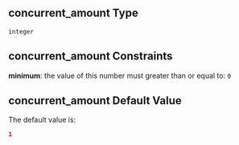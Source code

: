 ## concurrent_amount Type

`integer`

## concurrent_amount Constraints

**minimum**: the value of this number must greater than or equal to: `0`

## concurrent_amount Default Value

The default value is:

```json
1
```
